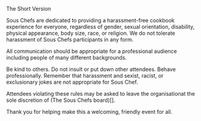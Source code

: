 The Short Version

Sous Chefs are dedicated to providing a harassment-free cookbook experience for everyone, regardless of gender, sexual orientation, disability, physical appearance, body size, race, or religion. We do not tolerate harassment of Sous Chefs participants in any form.

All communication should be appropriate for a professional audience including people of many different backgrounds. 

Be kind to others. Do not insult or put down other attendees. Behave professionally. Remember that harassment and sexist, racist, or exclusionary jokes are not appropriate for Sous Chef.

Attendees violating these rules may be asked to leave the organisationat the sole discretion of (The Sous Chefs board)[].

Thank you for helping make this a welcoming, friendly event for all.


